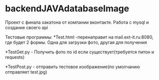 # backendJAVAdatabaseImage
Проект с финала хакатона от компании вконтакте. Работа с mysql и создание своего api

Тестовые программы:
  *Test.html -перенаправит на mail.ext-it.ru:8080, где будет 2 формы. Одна для загрузки фото, другая для получения
  
  *TestGet.py - Получить фото по id если существует(требуется питон и requests)
  
  *TestPost.py  - отправить тестовое изображение(по умолчанию отправляет test.jpg)
